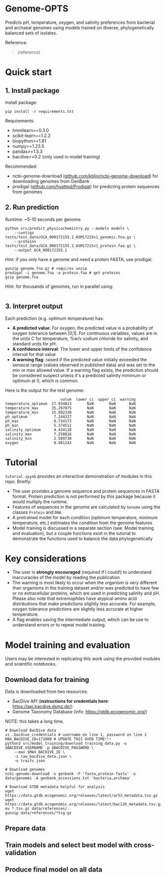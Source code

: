 # Genome-OPTS

Predicts pH, temperature, oxygen, and salinity preferences from bacterial and archaeal genomes using models trained on diverse, phylogenetically balanced sets of isolates.

Reference:
> (reference)

# Quick start
## 1. Install package

Install package:
```
pip install -r requirements.txt
```

Requirements:
- hmmlearn==0.3.0
- scikit-learn==1.2.2
- biopython>=1.81
- numpy>=1.23.5
- pandas>=1.5.3
- bacdive>=0.2 (only used in model training)

Recommended:
- ncbi-genome-download ([github.com/kblin/ncbi-genome-download](https://github.com/kblin/ncbi-genome-download)) for downloading genomes from GenBank
- prodigal ([github.com/hyattpd/Prodigal](https://github.com/hyattpd/Prodigal)) for predicting protein sequences from genomes

## 2. Run prediction

Runtime: ~5-10 seconds per genome

```shell
python src/predict_physicochemistry.py --models models \
    --contigs tests/test_data/GCA_000172155.1_ASM17215v1_genomic.fna.gz \
    --proteins tests/test_data/GCA_000172155.1_ASM17215v1_protein.faa.gz \
    --output GCA_000172155.1
```
Hint: if you only have a genome and need a protein FASTA, use prodigal. 

```shell
gunzip genome.fna.gz # requires unzip
prodigal -i genome.fna -a protein.faa # get proteins
gzip genome.fna
```

Hint: for thousands of genomes, run in parallel using:

```shell
```


## 3. Interpret output

Each prediction (e.g. optimum temperature) has: 
- **A predicted value**: For oxygen, the predicted value is a probability of oxygen tolerance between [0,1]. For continuous variables, values are in the units C for temperature, %w/v sodium chloride for salinity, and standard units for pH. 
- **A confidence interval**: The lower and upper limits of the confidence interval for that value
- **A warning flag**: raised if the predicted value initially exceeded the sensical range (values observed in published data) and was set to the min or max allowed value. If a warning flag exists, the prediction should be considered suspect unless it's a predicted salinity minimum or optimum at 0, which is common. 

Here is the output for the test genome:

```
                         value  lower_ci  upper_ci  warning
temperature_optimum  27.934813       NaN       NaN      NaN
temperature_max      35.297075       NaN       NaN      NaN
temperature_min      15.892330       NaN       NaN      NaN
ph_optimum            7.244327       NaN       NaN      NaN
ph_max                8.734173       NaN       NaN      NaN
ph_min                5.374512       NaN       NaN      NaN
salinity_optimum      4.434118       NaN       NaN      NaN
salinity_max          7.258816       NaN       NaN      NaN
salinity_min          2.509730       NaN       NaN      NaN
oxygen                0.981243       NaN       NaN      NaN
```


# Tutorial

`tutorial.ipynb` provides an interactive demonstration of modules in this repo. Briefly:

- The user provides a genome sequence and protein sequences in FASTA format. Protein prediction is not performed by this package because it would multiply the runtime.
- Features of sequences in the genome are calculated by `Genome` using the classes `Protein` and `DNA`
- A pretrained model for each condition (optimum temperature, minimum temperature, etc.) estimates the condition from the genome features
- Model training is discussed in a separate section (see: Model training and evaluation), but a couple functions exist in the tutorial to demonstrate the functions used to balance the data phylogenetically

# Key considerations

- The user is **strongly encouraged** (required if I could!) to understand inaccuracies of the model by reading the publication
- The warning is most likely to occur when the organism is very different than organisms in the training dataset and/or was predicted to have few or no extracellular proteins, which are used in predicting salinity and pH. Please also note that extremophiles have atypical amino acid distributions that make predictions slightly less accurate. For example, oxygen tolerance predictions are slightly less accurate at higher temperature.
- A flag enables saving the intermediate output, which can be use to understand errors or to repeat model training.


# Model training and evaluation

Users may be interested in replicating this work using the provided modules and scientific notebooks.

## Download data for training

Data is downloaded from two resources:

- BacDive API (**instructions for credentials here**: https://api.bacdive.dsmz.de/)
- Genome Taxonomy Database (info: https://gtdb.ecogenomic.org/)

NOTE: this takes a long time.

```shell
# Download BacDive data
vi .bacdive_credentials # username on line 1, password on line 2
MAX_BACDIVE_ID=171000 # UPDATE THIS OVER TIME!!!
python3 src/model_training/download_training_data.py -u $BACDIVE_USERNAME -p $BACDIVE_PASSWORD \
    --max $MAX_BACDIVE_ID \
    -s raw_bacdive_data.json \
    -o traits.json

# Download genomes
ncbi-genome-download -s genbank -F 'fasta,protein-fasta' -o data/genomes -A genbank_accessions.txt 'bacteria,archaea'

# Download GTDB metadata helpful for analysis
wget https://data.gtdb.ecogenomic.org/releases/latest/ar53_metadata.tsv.gz
wget https://data.gtdb.ecogenomic.org/releases/latest/bac120_metadata.tsv.gz
mv *.tsv.gz data/references/.
gunzip data/references/*tsg.gz
```
## Prepare data

## Train models and select best model with cross-validation

## Produce final model on all data